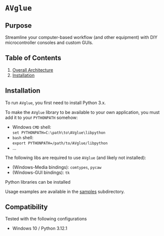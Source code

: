 # `AVglue`

## Purpose
Streamline your computer-based workflow (and other equipment) with DIY microcontroller consoles and custom GUIs.

## Table of Contents
1. [Overall Architecture](docs/Architecture.md)
1. [Installation](#Installation)

## Installation
To run `AVglue`, you first need to install Python 3.x.

To make the `AVglue` library to be available to your own application, you must add it to your `PYTHONPATH` somehow:
- Windows `CMD` shell:<br>
  `set PYTHONPATH=C:\path\to\AVglue\libpython`
- `bash` shell:<br>
  `export PYTHONPATH=/path/to/AVglue/libpython`
- ...

The following libs are required to use `AVglue` (and likely not installed):
- (Windows-Media bindings): `comtypes`, `pycaw`
- (Windows-GUI bindings): `tk`

Python libraries can be installed 

Usage examples are available in the [samples](samples/) subdirectory.

## Compatibility
Tested with the following configurations
- Windows 10 / Python 3.12.1